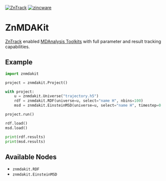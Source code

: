 [![ZnTrack](https://img.shields.io/badge/Powered%20by-ZnTrack-%23007CB0)](https://zntrack.readthedocs.io/en/latest/)
[![zincware](https://img.shields.io/badge/Powered%20by-zincware-darkcyan)](https://github.com/zincware)

# ZnMDAKit

[ZnTrack](https://github.com/zincware/ZnTrack) enabled [MDAnalysis Toolkits](https://mdakits.mdanalysis.org/) with full parameter and result tracking capabilities.

## Example

```python
import znmdakit

project = znmdakit.Project()

with project:
    u = znmdakit.Universe("trajectory.h5")
    rdf = znmdakit.RDF(universe=u, select="name H", nbins=100)
    msd = znmdakit.EinsteinMSD(universe=u, select="name H", timestep=0.1, sampling_rate=10)

project.run()

rdf.load()
msd.load()

print(rdf.results)
print(msd.results)
```

## Available Nodes
- `znmdakit.RDF`
- `znmdakit.EinsteinMSD`
